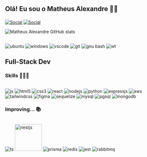 ## Olá! Eu sou o Matheus Alexandre 👋🏻
### 
[![Social](https://img.shields.io/badge/LinkedIn-0077B5?style=for-the-badge&logo=linkedin&logoColor=white)](https://www.linkedin.com/in/matheus-barbier-b69ab3224)
[![Social](https://img.shields.io/badge/GitLab-330F63?style=for-the-badge&logo=gitlab&logoColor=white)](https://gitlab.com/MatheusABA)

![Matheus Alexandre GitHub stats](https://github-readme-stats.vercel.app/api?username=MatheusABA&show_icons=true&theme=synthwave&rank_icon=github&ring_color=ca58ed&hide=prs,issues)

<div style="display: inline_block"><br/>
<img alt="ubuntu" src="https://img.shields.io/badge/Ubuntu-E95420?style=for-the-badge&logo=ubuntu&logoColor=white"/>
<img alt="windows" src="https://img.shields.io/badge/Windows-0078D6?style=for-the-badge&logo=windows&logoColor=white"/>


<img alt="vscode" src="https://img.shields.io/badge/Visual_Studio_Code-0078D4?style=for-the-badge&logo=visual%20studio%20code&logoColor=white">


<img alt="git" src="https://img.shields.io/badge/GIT-E44C30?style=for-the-badge&logo=git&logoColor=white"/>
<img alt="gnu bash" src="https://img.shields.io/badge/GNU%20Bash-4EAA25?style=for-the-badge&logo=GNU%20Bash&logoColor=white"/>
<img alt="wt" src="https://img.shields.io/badge/windows%20terminal-4D4D4D?style=for-the-badge&logo=windows%20terminal&logoColor=white"/>

</div>


## Full-Stack Dev 




### Skills 👨🏽‍💻

<div style="display: inline_block"><br/>
    <img alt="js" src="https://img.shields.io/badge/JavaScript-F7DF1E?style=for-the-badge&logo=javascript&logoColor=black"/>
    <img alt="html5" src="https://img.shields.io/badge/HTML5-E34F26?style=for-the-badge&logo=html5&logoColor=white"/>
    <img alt="css3" src="https://img.shields.io/badge/CSS3-1572B6?style=for-the-badge&logo=css3&logoColor=white"/>
    <img alt="react" src="https://img.shields.io/badge/React-20232A?style=for-the-badge&logo=react&logoColor=61DAFB"/>
    <img alt="nodejs" src="https://img.shields.io/badge/Node.js-43853D?style=for-the-badge&logo=node.js&logoColor=white"/>
    <img alt="python" src="https://img.shields.io/badge/Python-14354C?style=for-the-badge&logo=python&logoColor=white"/>
    <img alt="expressjs" src="https://img.shields.io/badge/Express.js-404D59?style=for-the-badge"/>
    <img alt="aws" src="https://img.shields.io/badge/Amazon_AWS-232F3E?style=for-the-badge&logo=amazon-aws&logoColor=white"/>
    <img alt="tailwindcss" src="https://img.shields.io/badge/Tailwind_CSS-38B2AC?style=for-the-badge&logo=tailwind-css&logoColor=white"/>
    <img alt="figma" src="https://img.shields.io/badge/Figma-F24E1E?style=for-the-badge&logo=figma&logoColor=white"/>
    <img alt="sequelize" src="https://img.shields.io/badge/sequelize-323330?style=for-the-badge&logo=sequelize&logoColor=blue"/>
	<img alt="mysql" src="https://img.shields.io/badge/MySQL-00000F?style=for-the-badge&logo=mysql&logoColor=white"/>
    <img alt="pgsql" src="https://img.shields.io/badge/PostgreSQL-316192?style=for-the-badge&logo=postgresql&logoColor=white"/>
    <img alt="mongodb" src="https://img.shields.io/badge/MongoDB-4EA94B?style=for-the-badge&logo=mongodb&logoColor=white"/>
<!--     <img alt="sqlite" src="https://img.shields.io/badge/SQLite-07405E?style=for-the-badge&logo=sqlite&logoColor=white"/> -->
    <!-- <img alt="" src=""/>
    <img alt="" src=""/>
    <img alt="" src=""/>
    <img alt="" src=""/>
    <img alt="" src=""/>
    <img alt="" src=""/>
    <img alt="" src=""/> -->
</div>

### Improving... 📚
<div style="display: inline_block"></br>
    <img alt="ts" src="https://img.shields.io/badge/TypeScript-007ACC?style=for-the-badge&logo=typescript&logoColor=white"/>
    <img alt="nestjs" src="https://img.shields.io/badge/-NestJs-ea2845?style=flat-square&logo=nestjs&logoColor=white" width="88"/>
    <img alt="prisma" src="https://img.shields.io/badge/Prisma-3982CE?style=for-the-badge&logo=Prisma&logoColor=white"/>    
    <img alt="redis" src="https://img.shields.io/badge/redis-%23DD0031.svg?&style=for-the-badge&logo=redis&logoColor=white"/>
    <!-- <img alt="vue" src="https://img.shields.io/badge/Vue.js-35495E?style=for-the-badge&logo=vue.js&logoColor=4FC08D"/>
    <img alt="angular" src="https://img.shields.io/badge/Angular-DD0031?style=for-the-badge&logo=angular&logoColor=white"/> -->
<!--     <img alt="gcp" src="https://img.shields.io/badge/Google_Cloud-4285F4?style=for-the-badge&logo=google-cloud&logoColor=white"/> -->
<!--     <img alt="azure" src="https://img.shields.io/badge/Microsoft_Azure-0089D6?style=for-the-badge&logo=microsoft-azure&logoColor=white"/> -->
    <img alt="jest" src="https://img.shields.io/badge/Jest-323330?style=for-the-badge&logo=Jest&logoColor=white"/>
<!--     <img alt="oracle" src="https://img.shields.io/badge/Oracle-F80000?style=for-the-badge&logo=Oracle&logoColor=white"/> -->
<!--     <img alt="mariadb" src="https://img.shields.io/badge/MariaDB-003545?style=for-the-badge&logo=mariadb&logoColor=white"/> -->
    <img alt="rabbitmq" src="https://img.shields.io/badge/rabbitmq-%23FF6600.svg?&style=for-the-badge&logo=rabbitmq&logoColor=white"/>
    <!-- <img alt="" src=""/>
    <img alt="" src=""/>
    <img alt="" src=""/>
    <img alt="" src=""/>
    <img alt="" src=""/> -->



</div>
